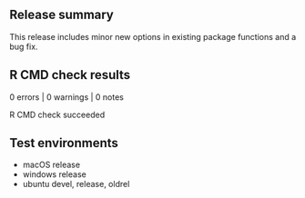 ## Release summary

This release includes minor new options in existing package functions and a bug fix.

## R CMD check results

0 errors | 0 warnings | 0 notes

R CMD check succeeded

## Test environments

* macOS release
* windows release
* ubuntu devel, release, oldrel
